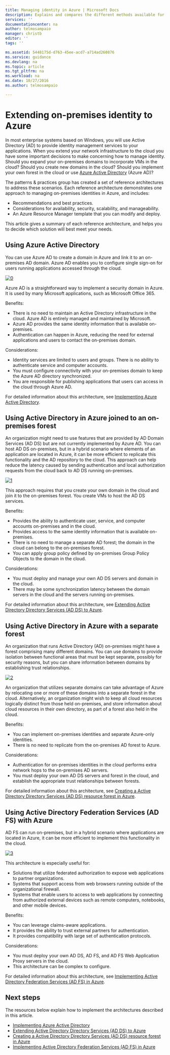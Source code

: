 ```yaml
---
title: Managing identity in Azure | Microsoft Docs
description: Explains and compares the different methods available for managing identity in hybrid systems that span the on-premises/cloud boundary with Azure.
services: ''
documentationcenter: na
author: telmosampaio
manager: christb
editor: ''
tags: ''

ms.assetid: 5448175d-d763-45ee-acd7-a714ad260876
ms.service: guidance
ms.devlang: na
ms.topic: article
ms.tgt_pltfrm: na
ms.workload: na
ms.date: 10/27/2016
ms.author: telmosampaio

---
```

# Extending on-premises identity to Azure
In most enterprise systems based on Windows, you will use Active Directory (AD) to provide identity management services to your applications. When you extend your network infrastructure to the cloud you have some important decisions to make concerning how to manage identity. Should you expand your on-premises domains to incorporate VMs in the cloud? Should you create new domains in the cloud? Should you implement your own forest in the cloud or use [Azure Active Directory][aad] (Azure AD)?

The patterns & practices group has created a set of reference architectures to address these scenarios. Each reference architecture demonstrates one approach to managing on-premises identities in Azure, and includes:

* Recommendations and best practices.
* Considerations for availability, security, scalability, and manageability.
* An Azure Resource Manager template that you can modify and deploy.

This article gives a summary of each reference architecture, and helps you to decide which solution will best meet your needs.

## Using Azure Active Directory
You can use Azure AD to create a domain in Azure and link it to an on-premises AD domain. Azure AD enables you to configure single sign-on for users running applications accessed through the cloud.

[![0]][0]

Azure AD is a straightforward way to implement a security domain in Azure. It is used by many Microsoft applications, such as Microsoft Office 365. 

Benefits:

* There is no need to maintain an Active Directory infrastructure in the cloud. Azure AD is entirely managed and maintained by Microsoft.
* Azure AD provides the same identity information that is available on-premises.
* Authentication can happen in Azure, reducing the need for external applications and users to contact the on-premises domain.

Considerations:

* Identity services are limited to users and groups. There is no ability to authenticate service and computer accounts.
* You must configure connectivity with your on-premises domain to keep the Azure AD directory synchronized. 
* You are responsible for publishing applications that users can access in the cloud through Azure AD.

For detailed information about this architecture, see [Implementing Azure Active Directory][implementing-aad].

## Using Active Directory in Azure joined to an on-premises forest
An organization might need to use features that are provided by AD Domain Services (AD DS) but are not currently implemented by Azure AD. You can host AD DS on-premises, but in a hybrid scenario where elements of an application are located in Azure, it can be more efficient to replicate this functionality and the AD repository to the cloud. This approach can help reduce the latency caused by sending authentication and local authorization requests from the cloud back to AD DS running on-premises. 

[![1]][1]

This approach requires that you create your own domain in the cloud and join it to the on-premises forest. You create VMs to host the AD DS services.

Benefits:

* Provides the ability to authenticate user, service, and computer accounts on-premises and in the cloud.
* Provides access to the same identity information that is available on-premises.
* There is no need to manage a separate AD forest; the domain in the cloud can belong to the on-premises forest.
* You can apply group policy defined by on-premises Group Policy Objects to the domain in the cloud.

Considerations:

* You must deploy and manage your own AD DS servers and domain in the cloud.
* There may be some synchronization latency between the domain servers in the cloud and the servers running on-premises.

For detailed information about this architecture, see [Extending Active Directory Directory Services (AD DS) to Azure][extending-adds].

## Using Active Directory in Azure with a separate forest
An organization that runs Active Directory (AD) on-premises might have a forest comprising many different domains. You can use domains to provide isolation between functional areas that must be kept separate, possibly for security reasons, but you can share information between domains by establishing trust relationships.

[![2]][2]

An organization that utilizes separate domains can take advantage of Azure by relocating one or more of these domains into a separate forest in the cloud. Alternatively, an organization might wish to keep all cloud resources logically distinct from those held on-premises, and store information about cloud resources in their own directory, as part of a forest also held in the cloud.

Benefits:

* You can implement on-premises identities and separate Azure-only identities.
* There is no need to replicate from the on-premises AD forest to Azure.

Considerations:

* Authentication for on-premises identities in the cloud performs extra network hops to the on-premises AD servers.
* You must deploy your own AD DS servers and forest in the cloud, and establish the appropriate trust relationships between forests.

For detailed information about this architecture, see [Creating a Active Directory Directory Services (AD DS) resource forest in Azure][adds-forest-in-azure].

## Using Active Directory Federation Services (AD FS) with Azure
AD FS can run on-premises, but in a hybrid scenario where applications are located in Azure, it can be more efficient to implement this functionality in the cloud.

[![3]][3]

This architecture is especially useful for:

* Solutions that utilize federated authorization to expose web applications to partner organizations.
* Systems that support access from web browsers running outside of the organizational firewall.
* Systems that enable users to access to web applications by connecting from authorized external devices such as remote computers, notebooks, and other mobile devices. 

Benefits:

* You can leverage claims-aware applications.
* It provides the ability to trust external partners for authentication.
* It provides compatibility with large set of authentication protocols.

Considerations:

* You must deploy your own AD DS, AD FS, and AD FS Web Application Proxy servers in the cloud.
* This architecture can be complex to configure.

For detailed information about this architecture, see [Implementing Active Directory Federation Services (AD FS) in Azure][adfs-in-azure].

## Next steps
The resources below explain how to implement the architectures described in this article.

* [Implementing Azure Active Directory][implementing-aad]
* [Extending Active Directory Directory Services (AD DS) to Azure][extending-adds]
* [Creating a Active Directory Directory Services (AD DS) resource forest in Azure][adds-forest-in-azure]
* [Implementing Active Directory Federation Services (AD FS) in Azure][adfs-in-azure]

<!-- Links -->
[0]: ./media/identity/figure1.png "Cloud identity architecture using Azure Active Directory"
[1]: ./media/identity/figure2.png "Secure hybrid network architecture with Active Directory"
[2]: ./media/identity/figure3.png "Secure hybrid network architecture with separate AD domains and forests"
[3]: ./media/identity/figure4.png "Secure hybrid network architecture with AD FS"
[implementing-aad]: ./guidance-identity-aad.md
[extending-adds]: ./guidance-identity-adds-extend-domain.md
[adds-forest-in-azure]: ./guidance-identity-adds-resource-forest.md
[adfs-in-azure]: ./guidance-identity-adfs.md
[aad]: https://azure.microsoft.com/services/active-directory/
